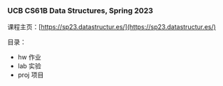 ### UCB CS61B Data Structures, Spring 2023

课程主页：[https://sp23.datastructur.es/](https://sp23.datastructur.es/)

目录：
- hw 作业
- lab 实验
- proj 项目